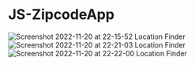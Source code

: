 # JS-ZipcodeApp
![Screenshot 2022-11-20 at 22-15-52 Location Finder](https://user-images.githubusercontent.com/106545681/202925526-9ffc26c9-d013-4d73-b878-c19e6f6c01c3.png)
![Screenshot 2022-11-20 at 22-21-03 Location Finder](https://user-images.githubusercontent.com/106545681/202925530-d38f81fc-bbb2-4333-9093-ef054d9d4489.png)
![Screenshot 2022-11-20 at 22-22-00 Location Finder](https://user-images.githubusercontent.com/106545681/202925535-3b666cec-d5d5-469a-8087-e6e22fcfcf99.png)
